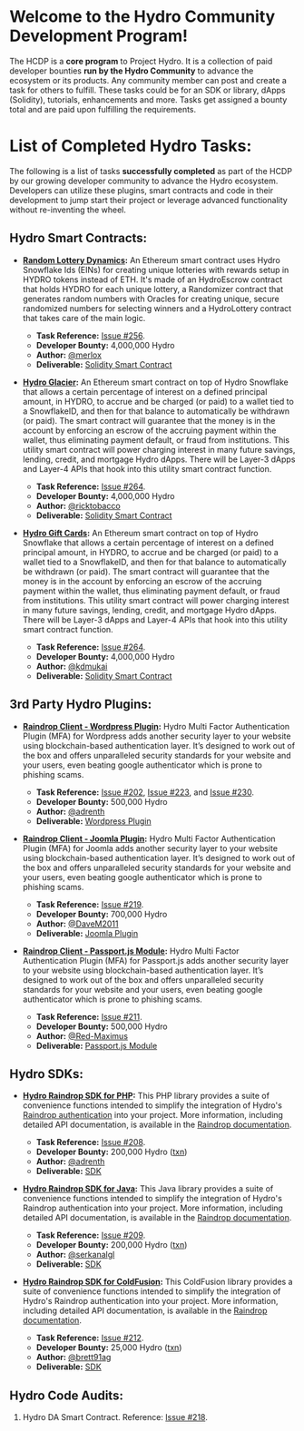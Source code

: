 # Welcome to the Hydro Community Development Program!

The HCDP is a **core program** to Project Hydro. It is a collection of paid developer bounties **run by the Hydro Community** to advance the ecosystem or its products. Any community member can post and create a task for others to fulfill. These tasks could be for an SDK or library, dApps (Solidity), tutorials, enhancements and more. Tasks get assigned a bounty total and are paid upon fulfilling the requirements.


# List of Completed Hydro Tasks:

The following is a list of tasks **successfully completed** as part of the HCDP by our growing developer community to advance the Hydro ecosystem. Developers can utilize these plugins, smart contracts and code in their development to jump start their project or leverage advanced functionality without re-inventing the wheel.


## Hydro Smart Contracts:

* **[Random Lottery Dynamics](https://github.com/merlox/hydro-lottery):** An Ethereum smart contract uses Hydro Snowflake Ids (EINs) for creating unique lotteries with rewards setup in HYDRO tokens instead of ETH. It's made of an HydroEscrow contract that holds HYDRO for each unique lottery, a Randomizer contract that generates random numbers with Oracles for creating unique, secure randomized numbers for selecting winners and a HydroLottery contract that takes care of the main logic.

  * **Task Reference:** [Issue #256](https://github.com/HydroBlockchain/hcdp/issues/256).
  *  **Developer Bounty:** 4,000,000 Hydro
  * **Author:** [@merlox](https://github.com/merlox)
  * **Deliverable:** [Solidity Smart Contract](https://github.com/merlox/hydro-lottery)
  
* **[Hydro Glacier](https://github.com/ricktobacco/hydro-glacier):** An Ethereum smart contract on top of Hydro Snowflake that allows a certain percentage of interest on a defined principal amount, in HYDRO, to accrue and be charged (or paid) to a wallet tied to a SnowflakeID, and then for that balance to automatically be withdrawn (or paid). The smart contract will guarantee that the money is in the account by enforcing an escrow of the accruing payment within the wallet, thus eliminating payment default, or fraud from institutions. This utility smart contract will power charging interest in many future savings, lending, credit, and mortgage Hydro dApps. There will be Layer-3 dApps and Layer-4 APIs that hook into this utility smart contract function.

  * **Task Reference:** [Issue #264](https://github.com/HydroBlockchain/hcdp/issues/264).
  *  **Developer Bounty:** 4,000,000 Hydro
  * **Author:** [@ricktobacco](https://github.com/ricktobacco)
  * **Deliverable:** [Solidity Smart Contract](https://github.com/ricktobacco/hydro-glacier)

* **[Hydro Gift Cards](https://github.com/kdmukai/hydro-gift-card):** An Ethereum smart contract on top of Hydro Snowflake that allows a certain percentage of interest on a defined principal amount, in HYDRO, to accrue and be charged (or paid) to a wallet tied to a SnowflakeID, and then for that balance to automatically be withdrawn (or paid). The smart contract will guarantee that the money is in the account by enforcing an escrow of the accruing payment within the wallet, thus eliminating payment default, or fraud from institutions. This utility smart contract will power charging interest in many future savings, lending, credit, and mortgage Hydro dApps. There will be Layer-3 dApps and Layer-4 APIs that hook into this utility smart contract function.

  * **Task Reference:** [Issue #264](https://github.com/HydroBlockchain/hcdp/issues/264).
  *  **Developer Bounty:** 4,000,000 Hydro
  * **Author:** [@kdmukai](https://github.com/kdmukai)
  * **Deliverable:** [Solidity Smart Contract](https://github.com/kdmukai/hydro-gift-card)


## 3rd Party Hydro Plugins:


* **[Raindrop Client - Wordpress Plugin](https://wordpress.org/plugins/wp-hydro-raindrop/):** Hydro Multi Factor Authentication Plugin (MFA) for Wordpress adds another security layer to your website using blockchain-based authentication layer. It’s designed to work out of the box and offers unparalleled security standards for your website and your users, even beating google authenticator which is prone to phishing scams.
  * **Task Reference:** [Issue #202](https://github.com/hydrogen-dev/hcdp/issues/202), [Issue #223](https://github.com/hydrogen-dev/hcdp/issues/223), and [Issue #230](https://github.com/hydrogen-dev/hcdp/issues/230).
  * **Developer Bounty:** 500,000 Hydro
  * **Author:** [@adrenth](https://github.com/adrenth)
  * **Deliverable:** [Wordpress Plugin](https://wordpress.org/plugins/wp-hydro-raindrop/)
 
* **[Raindrop Client - Joomla Plugin](https://github.com/DaveM2011/joomla-hydro-raindrop):** Hydro Multi Factor Authentication Plugin (MFA) for Joomla adds another security layer to your website using blockchain-based authentication layer. It’s designed to work out of the box and offers unparalleled security standards for your website and your users, even beating google authenticator which is prone to phishing scams.
  * **Task Reference:** [Issue #219](https://github.com/hydrogen-dev/hcdp/issues/219).
  * **Developer Bounty:** 700,000 Hydro
  * **Author:** [@DaveM2011](https://github.com/DaveM2011) 
  * **Deliverable:** [Joomla Plugin](https://github.com/DaveM2011/joomla-hydro-raindrop)

* **[Raindrop Client - Passport.js Module](https://github.com/Red-Maximus/passport-raindrop):** Hydro Multi Factor Authentication Plugin (MFA) for Passport.js adds another security layer to your website using blockchain-based authentication layer. It’s designed to work out of the box and offers unparalleled security standards for your website and your users, even beating google authenticator which is prone to phishing scams.
  * **Task Reference:** [Issue #211](https://github.com/hydrogen-dev/hcdp/issues/211).
  * **Developer Bounty:** 500,000 Hydro
  * **Author:** [@Red-Maximus](https://github.com/Red-Maximus) 
  * **Deliverable:** [Passport.js Module](https://github.com/Red-Maximus/passport-raindrop)

 


## Hydro SDKs:

* **[Hydro Raindrop SDK for PHP](https://github.com/adrenth/raindrop-sdk):** This PHP library provides a suite of convenience functions intended to simplify the integration of Hydro's [Raindrop authentication](https://www.hydrogenplatform.com/hydro) into your project. More information, including detailed API documentation, is available in the [Raindrop documentation](https://www.hydrogenplatform.com/docs/hydro/v1/#Raindrop).

  * **Task Reference:** [Issue #208](https://github.com/HydroBlockchain/hcdp/issues/208).
  *  **Developer Bounty:** 200,000 Hydro ([txn](https://etherscan.io/tx/0xd49252811742613ccc2222595b2b3a813bc3d4e181409210004f2f09084528b5))
  * **Author:** [@adrenth](https://github.com/adrenth)
  * **Deliverable:** [SDK](https://github.com/adrenth/raindrop-sdk)


* **[Hydro Raindrop SDK for Java](https://github.com/serkanalgl/hydro-raindrop-java):** This Java library provides a suite of convenience functions intended to simplify the integration of Hydro's Raindrop authentication into your project. More information, including detailed API documentation, is available in the [Raindrop documentation](https://www.hydrogenplatform.com/docs/hydro/v1/#Raindrop).

  * **Task Reference:** [Issue #209](https://github.com/HydroBlockchain/hcdp/issues/209).
  *  **Developer Bounty:** 200,000 Hydro ([txn](https://etherscan.io/tx/0x2e69a09b8336da41a1745e84e077f68e5226a8b4749e5298cef182ecdb3517af))
  * **Author:** [@serkanalgl](https://github.com/serkanalgl)
  * **Deliverable:** [SDK](https://github.com/serkanalgl/hydro-raindrop-java)
  
* **[Hydro Raindrop SDK for ColdFusion](https://github.com/brett91ag/coldfusion-hydro-raindrop):** This ColdFusion library provides a suite of convenience functions intended to simplify the integration of Hydro's Raindrop authentication into your project. More information, including detailed API documentation, is available in the [Raindrop documentation](https://www.hydrogenplatform.com/docs/hydro/v1/#Raindrop).

  * **Task Reference:** [Issue #212](https://github.com/HydroBlockchain/hcdp/issues/212).
  *  **Developer Bounty:** 25,000 Hydro ([txn](https://etherscan.io/tx/0xffbe769a502b677b42c1d2483507ed9647843ca05a6dcfb1fd836f3320ee6916))
  * **Author:** [@brett91ag](https://github.com/brett91ag)
  * **Deliverable:** [SDK](https://github.com/brett91ag/coldfusion-hydro-raindrop)

## Hydro Code Audits:

1. Hydro DA Smart Contract. Reference: [Issue #218](https://github.com/hydrogen-dev/hcdp/issues/218).
